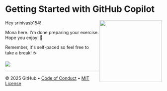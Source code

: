 # Getting Started with GitHub Copilot

<img src="https://octodex.github.com/images/Professortocat_v2.png" align="right" height="200px" />

Hey srinivasb154!

Mona here. I'm done preparing your exercise. Hope you enjoy! 💚

Remember, it's self-paced so feel free to take a break! ☕️

[![](https://img.shields.io/badge/Go%20to%20Exercise-%E2%86%92-1f883d?style=for-the-badge&logo=github&labelColor=197935)](https://github.com/srinivasb154/skills-getting-started-with-github-copilot_2/issues/1)

---

&copy; 2025 GitHub &bull; [Code of Conduct](https://www.contributor-covenant.org/version/2/1/code_of_conduct/code_of_conduct.md) &bull; [MIT License](https://gh.io/mit)

